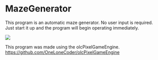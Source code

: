# MazeGenerator
This program is an automatic maze generator. No user input is required. Just start it up and the program will begin operating immediately. 

![](https://github.com/ThomasEEEEEEEE/MazeGenerator/blob/master/Examples/MazeGen.gif)

This program was made using the olcPixelGameEngine. https://github.com/OneLoneCoder/olcPixelGameEngine 
